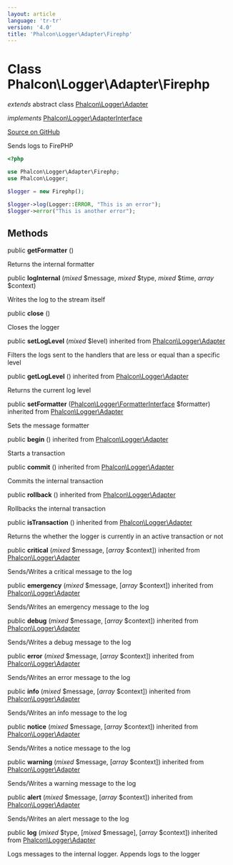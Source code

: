 ```yaml
---
layout: article
language: 'tr-tr'
version: '4.0'
title: 'Phalcon\Logger\Adapter\Firephp'
---
```


# Class **Phalcon\Logger\Adapter\Firephp**

*extends* abstract class [Phalcon\Logger\Adapter](api/Phalcon_Logger_Adapter)

*implements* [Phalcon\Logger\AdapterInterface](api/Phalcon_Logger_AdapterInterface)

<a href="https://github.com/phalcon/cphalcon/tree/v4.0.0/phalcon/logger/adapter/firephp.zep" class="btn btn-default btn-sm">Source on GitHub</a>

Sends logs to FirePHP

```php
<?php

use Phalcon\Logger\Adapter\Firephp;
use Phalcon\Logger;

$logger = new Firephp();

$logger->log(Logger::ERROR, "This is an error");
$logger->error("This is another error");

```

## Methods

public **getFormatter** ()

Returns the internal formatter

public **logInternal** (*mixed* $message, *mixed* $type, *mixed* $time, *array* $context)

Writes the log to the stream itself

public **close** ()

Closes the logger

public **setLogLevel** (*mixed* $level) inherited from [Phalcon\Logger\Adapter](api/Phalcon_Logger_Adapter)

Filters the logs sent to the handlers that are less or equal than a specific level

public **getLogLevel** () inherited from [Phalcon\Logger\Adapter](api/Phalcon_Logger_Adapter)

Returns the current log level

public **setFormatter** ([Phalcon\Logger\FormatterInterface](api/Phalcon_Logger_FormatterInterface) $formatter) inherited from [Phalcon\Logger\Adapter](api/Phalcon_Logger_Adapter)

Sets the message formatter

public **begin** () inherited from [Phalcon\Logger\Adapter](api/Phalcon_Logger_Adapter)

Starts a transaction

public **commit** () inherited from [Phalcon\Logger\Adapter](api/Phalcon_Logger_Adapter)

Commits the internal transaction

public **rollback** () inherited from [Phalcon\Logger\Adapter](api/Phalcon_Logger_Adapter)

Rollbacks the internal transaction

public **isTransaction** () inherited from [Phalcon\Logger\Adapter](api/Phalcon_Logger_Adapter)

Returns the whether the logger is currently in an active transaction or not

public **critical** (*mixed* $message, [*array* $context]) inherited from [Phalcon\Logger\Adapter](api/Phalcon_Logger_Adapter)

Sends/Writes a critical message to the log

public **emergency** (*mixed* $message, [*array* $context]) inherited from [Phalcon\Logger\Adapter](api/Phalcon_Logger_Adapter)

Sends/Writes an emergency message to the log

public **debug** (*mixed* $message, [*array* $context]) inherited from [Phalcon\Logger\Adapter](api/Phalcon_Logger_Adapter)

Sends/Writes a debug message to the log

public **error** (*mixed* $message, [*array* $context]) inherited from [Phalcon\Logger\Adapter](api/Phalcon_Logger_Adapter)

Sends/Writes an error message to the log

public **info** (*mixed* $message, [*array* $context]) inherited from [Phalcon\Logger\Adapter](api/Phalcon_Logger_Adapter)

Sends/Writes an info message to the log

public **notice** (*mixed* $message, [*array* $context]) inherited from [Phalcon\Logger\Adapter](api/Phalcon_Logger_Adapter)

Sends/Writes a notice message to the log

public **warning** (*mixed* $message, [*array* $context]) inherited from [Phalcon\Logger\Adapter](api/Phalcon_Logger_Adapter)

Sends/Writes a warning message to the log

public **alert** (*mixed* $message, [*array* $context]) inherited from [Phalcon\Logger\Adapter](api/Phalcon_Logger_Adapter)

Sends/Writes an alert message to the log

public **log** (*mixed* $type, [*mixed* $message], [*array* $context]) inherited from [Phalcon\Logger\Adapter](api/Phalcon_Logger_Adapter)

Logs messages to the internal logger. Appends logs to the logger